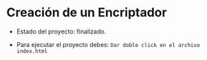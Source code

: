 <h1> Creación de un Encriptador</h1>

- Estado del proyecto: finalizado.

- Para ejecutar el proyecto debes:
  ``` Dar doble click en el archivo index.html ```
